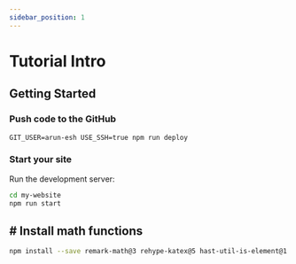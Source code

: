 ```yaml
---
sidebar_position: 1
---
```


# Tutorial Intro

## Getting Started

### Push code to the GitHub 

```shell
GIT_USER=arun-esh USE_SSH=true npm run deploy
```

### Start your site

Run the development server:

```bash
cd my-website
npm run start
```



## # Install math functions

```sh
npm install --save remark-math@3 rehype-katex@5 hast-util-is-element@1.1.0
```

